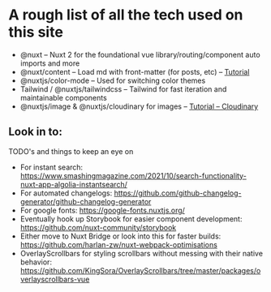 # A rough list of all the tech used on this site

- @nuxt – Nuxt 2 for the foundational vue library/routing/component auto imports and more
- @nuxt/content – Load md with front-matter (for posts, etc) – [Tutorial](https://nuxtjs.org/tutorials/creating-blog-with-nuxt-content/)
- @nuxtjs/color-mode – Used for switching color themes
- Tailwind / @nuxtjs/tailwindcss – Tailwind for fast iteration and maintainable components
- @nuxtjs/image & @nuxtjs/cloudinary for images – [Tutorial – Cloudinary](https://cloudinary.com/blog/introducing_cloudinary_s_nuxt_module)

## Look in to:

TODO's and things to keep an eye on

- For instant search: https://www.smashingmagazine.com/2021/10/search-functionality-nuxt-app-algolia-instantsearch/
- For automated changelogs: https://github.com/github-changelog-generator/github-changelog-generator
- For google fonts: https://google-fonts.nuxtjs.org/
- Eventually hook up Storybook for easier component development: https://github.com/nuxt-community/storybook
- Either move to Nuxt Bridge or look into this for faster builds: https://github.com/harlan-zw/nuxt-webpack-optimisations
- OverlayScrollbars for styling scrollbars without messing with their native behavior: https://github.com/KingSora/OverlayScrollbars/tree/master/packages/overlayscrollbars-vue